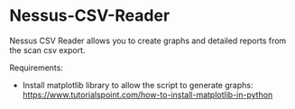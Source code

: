 # Nessus-CSV-Reader

Nessus CSV Reader allows you to create graphs and detailed reports from the scan csv export.

Requirements:
- Install matplotlib library to allow the script to generate graphs: https://www.tutorialspoint.com/how-to-install-matplotlib-in-python
